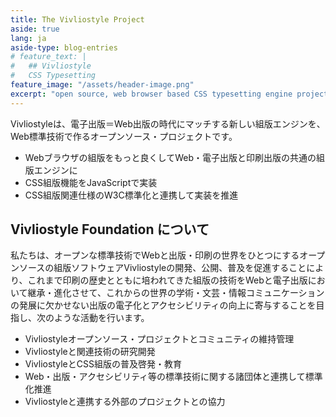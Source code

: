 ```yaml
---
title: The Vivliostyle Project
aside: true
lang: ja
aside-type: blog-entries
# feature_text: |
#   ## Vivliostyle
#   CSS Typesetting
feature_image: "/assets/header-image.png"
excerpt: "open source, web browser based CSS typesetting engine project"
---
```


Vivliostyleは、電子出版＝Web出版の時代にマッチする新しい組版エンジンを、Web標準技術で作るオープンソース・プロジェクトです。

* Webブラウザの組版をもっと良くしてWeb・電子出版と印刷出版の共通の組版エンジンに
* CSS組版機能をJavaScriptで実装
* CSS組版関連仕様のW3C標準化と連携して実装を推進

## Vivliostyle Foundation について

私たちは、オープンな標準技術でWebと出版・印刷の世界をひとつにするオープンソースの組版ソフトウェアVivliostyleの開発、公開、普及を促進することにより、これまで印刷の歴史とともに培われてきた組版の技術をWebと電子出版において継承・進化させて、これからの世界の学術・文芸・情報コミュニケーションの発展に欠かせない出版の電子化とアクセシビリティの向上に寄与することを目指し、次のような活動を行います。

* Vivliostyleオープンソース・プロジェクトとコミュニティの維持管理
* Vivliostyleと関連技術の研究開発
* VivliostyleとCSS組版の普及啓発・教育
* Web・出版・アクセシビリティ等の標準技術に関する諸団体と連携して標準化推進
* Vivliostyleと連携する外部のプロジェクトとの協力

